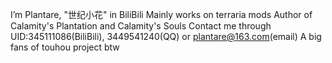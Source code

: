 I’m Plantare, "世纪小花" in BiliBili
Mainly works on terraria mods
Author of Calamity's Plantation and Calamity's Souls
Contact me through UID:345111086(BiliBili), 3449541240(QQ) or plantare@163.com(email)
A big fans of touhou project btw
